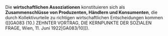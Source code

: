 
Die **wirtschaftlichen Assoziationen** konstituieren sich als **Zusammenschlüsse von Produzenten, Händlern und Konsumenten**, die durch Kollektivurteile zu richtigen wirtschaftlichen Entscheidungen kommen ([[GA083 (10.) ZEHNTER VORTRAG, DIE KERNPUNKTE DER SOZIALEN FRAGE, Wien, 11. Juni 1922|GA083/10]]).
